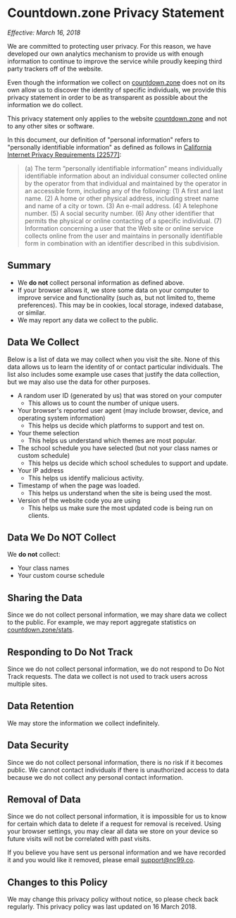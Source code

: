 # Countdown.zone Privacy Statement
_Effective: March 16, 2018_

We are committed to protecting user privacy. For this reason, we have developed our own analytics mechanism to provide us with enough information to continue to improve the service while proudly keeping third party trackers off of the website. 

Even though the information we collect on [countdown.zone](https://countdown.zone) does not on its own allow us to discover the identity of specific individuals, we provide this privacy statement in order to be as transparent as possible about the information we do collect.

This privacy statement only applies to the website [countdown.zone](https://countdown.zone) and not to any other sites or software.

In this document, our definition of "personal information" refers to "personally identifiable information" as defined as follows in [California Internet Privacy Requirements [22577]](http://leginfo.legislature.ca.gov/faces/codes_displaySection.xhtml?lawCode=BPC&sectionNum=22577.):
> (a) The term “personally identifiable information” means individually identifiable information about an individual consumer collected online by the operator from that individual and maintained by the operator in an accessible form, including any of the following:
 (1) A first and last name.
 (2) A home or other physical address, including street name and name of a city or town.
 (3) An e-mail address.
 (4) A telephone number.
 (5) A social security number.
 (6) Any other identifier that permits the physical or online contacting of a specific individual.
 (7) Information concerning a user that the Web site or online service collects online from the user and maintains in personally identifiable form in combination with an identifier described in this subdivision.

## Summary
- We **do not** collect personal information as defined above.
- If your browser allows it, we store some data on your computer to improve service and functionality (such as, but not limited to, theme preferences). This may be in cookies, local storage, indexed database, or similar.
- We may report any data we collect to the public.

## Data We Collect
Below is a list of data we may collect when you visit the site. None of this data allows us to learn the identity of or contact particular individuals. The list also includes some example use cases that justify the data collection, but we may also use the data for other purposes.
- A random user ID (generated by us) that was stored on your computer
  - This allows us to count the number of unique users. 
- Your browser's reported user agent (may include browser, device, and operating system information)
  - This helps us decide which platforms to support and test on.
- Your theme selection
  - This helps us understand which themes are most popular.
- The school schedule you have selected (but not your class names or custom schedule)
  - This helps us decide which school schedules to support and update.
- Your IP address
  - This helps us identify malicious activity.
- Timestamp of when the page was loaded.
  - This helps us understand when the site is being used the most.
- Version of the website code you are using
  - This helps us make sure the most updated code is being run on clients.

## Data We Do NOT Collect
We **do not** collect:
- Your class names
- Your custom course schedule

## Sharing the Data
Since we do not collect personal information, we may share data we collect to the public. For example, we may report aggregate statistics on [countdown.zone/stats](https://countdown.zone/stats).

## Responding to Do Not Track
Since we do not collect personal information, we do not respond to Do Not Track requests. The data we collect is not used to track users across multiple sites.

## Data Retention
We may store the information we collect indefinitely.

## Data Security
Since we do not collect personal information, there is no risk if it becomes public. We cannot contact individuals if there is unauthorized access to data because we do not collect any personal contact information.

## Removal of Data
Since we do not collect personal information, it is impossible for us to know for certain which data to delete if a request for removal is received. Using your browser settings, you may clear all data we store on your device so future visits will not be correlated with past visits.

If you believe you have sent us personal information and we have recorded it and you would like it removed, please email support@nc99.co.

## Changes to this Policy
We may change this privacy policy without notice, so please check back regularly. This privacy policy was last updated on 16 March 2018.
